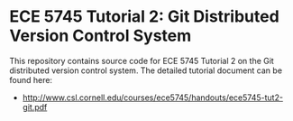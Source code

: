 
ECE 5745 Tutorial 2: Git Distributed Version Control System
==========================================================================

This repository contains source code for ECE 5745 Tutorial 2 on the Git
distributed version control system. The detailed tutorial document can be
found here:

 * http://www.csl.cornell.edu/courses/ece5745/handouts/ece5745-tut2-git.pdf

